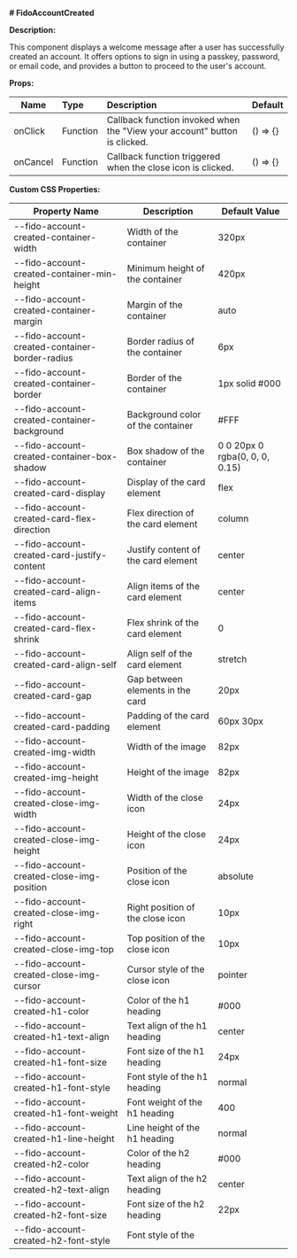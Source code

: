 **# FidoAccountCreated**

**Description:**

This component displays a welcome message after a user has successfully created an account. It offers options to sign in using a passkey, password, or email code, and provides a button to proceed to the user's account.

**Props:**

| Name | Type | Description | Default |
|------|:-----|:------------|:--------|
| onClick | Function | Callback function invoked when the "View your account" button is clicked. | () => {} |
| onCancel | Function | Callback function triggered when the close icon is clicked. | () => {} |

**Custom CSS Properties:**

| Property Name | Description | Default Value |
|----------------|-------------|---------------|
|--fido-account-created-container-width | Width of the container | 320px |
|--fido-account-created-container-min-height | Minimum height of the container | 420px |
|--fido-account-created-container-margin | Margin of the container | auto |
|--fido-account-created-container-border-radius | Border radius of the container | 6px |
|--fido-account-created-container-border | Border of the container | 1px solid #000 |
|--fido-account-created-container-background | Background color of the container | #FFF |
|--fido-account-created-container-box-shadow | Box shadow of the container | 0 0 20px 0 rgba(0, 0, 0, 0.15) |
|--fido-account-created-card-display | Display of the card element | flex |
|--fido-account-created-card-flex-direction | Flex direction of the card element | column |
|--fido-account-created-card-justify-content | Justify content of the card element | center |
|--fido-account-created-card-align-items | Align items of the card element | center |
|--fido-account-created-card-flex-shrink | Flex shrink of the card element | 0 |
|--fido-account-created-card-align-self | Align self of the card element | stretch |
|--fido-account-created-card-gap | Gap between elements in the card | 20px |
|--fido-account-created-card-padding | Padding of the card element | 60px 30px |
|--fido-account-created-img-width | Width of the image | 82px |
|--fido-account-created-img-height | Height of the image | 82px |
|--fido-account-created-close-img-width | Width of the close icon | 24px |
|--fido-account-created-close-img-height | Height of the close icon | 24px |
|--fido-account-created-close-img-position | Position of the close icon | absolute |
|--fido-account-created-close-img-right | Right position of the close icon | 10px |
|--fido-account-created-close-img-top | Top position of the close icon | 10px |
|--fido-account-created-close-img-cursor | Cursor style of the close icon | pointer |
|--fido-account-created-h1-color | Color of the h1 heading | #000 |
|--fido-account-created-h1-text-align | Text align of the h1 heading | center |
|--fido-account-created-h1-font-size | Font size of the h1 heading | 24px |
|--fido-account-created-h1-font-style | Font style of the h1 heading | normal |
|--fido-account-created-h1-font-weight | Font weight of the h1 heading | 400 |
|--fido-account-created-h1-line-height | Line height of the h1 heading | normal |
|--fido-account-created-h2-color | Color of the h2 heading | #000 |
|--fido-account-created-h2-text-align | Text align of the h2 heading | center |
|--fido-account-created-h2-font-size | Font size of the h2 heading | 22px |
|--fido-account-created-h2-font-style | Font style of the
